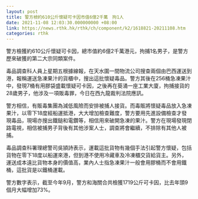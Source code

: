 ```yaml
---
layout: post
title: 警方檢約610公斤懷疑可卡因市值6億2千萬　拘1人
date: 2021-11-08 12:03:30.000000000 +08:00
link: https://news.rthk.hk/rthk/ch/component/k2/1618821-20211108.htm
categories: rthk
---
```


警方檢獲約610公斤懷疑可卡因，總市值約6億2千萬港元，拘捕1名男子，是警方歷來破獲的第二大宗同類案件。

毒品調查科人員上星期五根據線報，在天水圍一間物流公司搜查兩個由巴西運送到港，報稱運送急凍果汁的貨櫃中，搜出這批懷疑毒品。警方其後在256桶急凍果汁中，發現7桶有用膠袋盛載懷疑可卡因，之後再在葵涌一座工業大廈，拘捕接貨的28歲男子，他涉及一項販毒罪，今日在西九龍裁判法院應訊。

警方相信，有販毒集團為減低風險而安排被捕人接貨。而毒販將懷疑毒品放入急凍果汁，以零下18度經船運抵港，大大增加檢查難度，警方要用先進設備檢查才發現毒品，現場亦搜出鐵鎚和電鑽等，相信用來破開急凍的果汁。警方在現場發現閉路電視，相信被捕男子背後有其他涉案人士，調查將會繼續，不排除有其他人被捕。

毒品調查科署理總警司吳頴詩表示，運載這批貨物有幾個手法引起警方懷疑，包括貨物在零下18度以船運來港，但到港不使用冷藏車及冷凍櫃交貨給貨主。另外，運送成本遠比貨物本身的價值高，業內人士指急凍果汁一般會用膠桶而不會用鐵桶，這批貨是以鐵桶運載。

警方數字表示，截至今年9月，警方和海關合共檢獲1719公斤可卡因，比去年頭9個月大幅增加73%。
